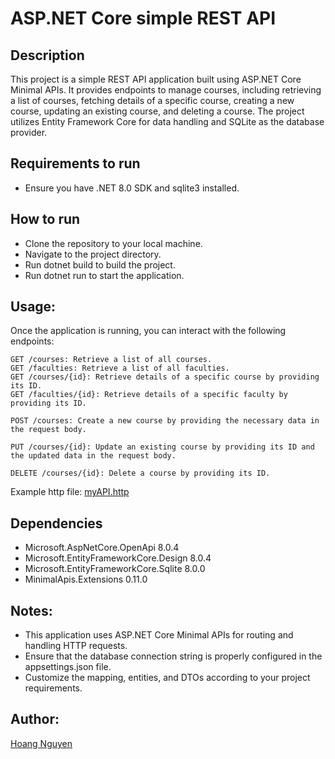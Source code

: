 # ASP.NET Core simple REST API

## Description
This project is a simple REST API application built using ASP.NET Core Minimal APIs. It provides endpoints to manage courses, including retrieving a list of courses, fetching details of a specific course, creating a new course, updating an existing course, and deleting a course. The project utilizes Entity Framework Core for data handling and SQLite as the database provider.

## Requirements to run
- Ensure you have .NET 8.0 SDK and sqlite3 installed.

## How to run
- Clone the repository to your local machine.
- Navigate to the project directory.
- Run dotnet build to build the project.
- Run dotnet run to start the application.

## Usage:
Once the application is running, you can interact with the following endpoints:
```
GET /courses: Retrieve a list of all courses.
GET /faculties: Retrieve a list of all faculties.
GET /courses/{id}: Retrieve details of a specific course by providing its ID.
GET /faculties/{id}: Retrieve details of a specific faculty by providing its ID.

POST /courses: Create a new course by providing the necessary data in the request body.

PUT /courses/{id}: Update an existing course by providing its ID and the updated data in the request body.

DELETE /courses/{id}: Delete a course by providing its ID.
```

Example http file: [myAPI.http](MyAPI/myAPI.http)

## Dependencies
- Microsoft.AspNetCore.OpenApi 8.0.4
- Microsoft.EntityFrameworkCore.Design 8.0.4
- Microsoft.EntityFrameworkCore.Sqlite 8.0.0
- MinimalApis.Extensions 0.11.0

## Notes:
- This application uses ASP.NET Core Minimal APIs for routing and handling HTTP requests.
- Ensure that the database connection string is properly configured in the appsettings.json file.
- Customize the mapping, entities, and DTOs according to your project requirements.

## Author:
[Hoang Nguyen](https://github.com/hoangnguyen2809)

